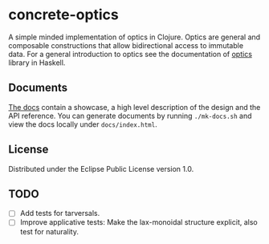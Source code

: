 # concrete-optics

A simple minded implementation of optics in Clojure. Optics are general and composable constructions that allow bidirectional access to immutable data. For a general introduction to optics see the documentation of [optics](https://hackage.haskell.org/package/optics-0.4.2/docs/Optics.html) library in Haskell.

## Documents

[The docs](http://sonatsuer.github.io/concrete-optics) contain a showcase, a high level description of the design and the API reference. You can generate documents by running `./mk-docs.sh` and view
the docs locally under `docs/index.html`.

## License

Distributed under the Eclipse Public License version 1.0.

## TODO

- [ ] Add tests for tarversals.
- [ ] Improve applicative tests: Make the lax-monoidal structure explicit, also test for naturality.
